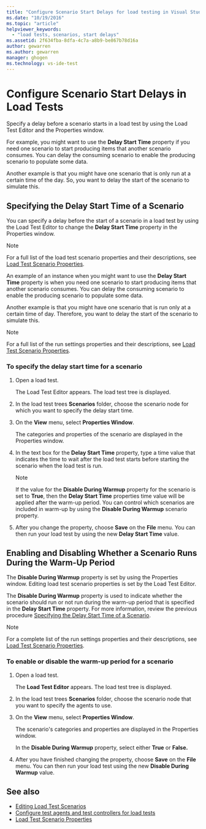 ```yaml
---
title: "Configure Scenario Start Delays for load testing in Visual Studio | Microsoft Docs"
ms.date: "10/19/2016"
ms.topic: "article"
helpviewer_keywords:
  - "load tests, scenarios, start delays"
ms.assetid: 2f634fba-8dfa-4c7a-a8b9-be867b78d16a
author: gewarren
ms.author: gewarren
manager: ghogen
ms.technology: vs-ide-test
---
```

# Configure Scenario Start Delays in Load Tests

Specify a delay before a scenario starts in a load test by using the Load Test Editor and the Properties window.

For example, you might want to use the **Delay Start Time** property if you need one scenario to start producing items that another scenario consumes. You can delay the consuming scenario to enable the producing scenario to populate some data.

Another example is that you might have one scenario that is only run at a certain time of the day. So, you want to delay the start of the scenario to simulate this.

## Specifying the Delay Start Time of a Scenario

You can specify a delay before the start of a scenario in a load test by using the Load Test Editor to change the **Delay Start Time** property in the Properties window.

> [!NOTE]
> For a full list of the load test scenario properties and their descriptions, see [Load Test Scenario Properties](../test/load-test-scenario-properties.md).

 An example of an instance when you might want to use the **Delay Start Time** property is when you need one scenario to start producing items that another scenario consumes. You can delay the consuming scenario to enable the producing scenario to populate some data.

 Another example is that you might have one scenario that is run only at a certain time of day. Therefore, you want to delay the start of the scenario to simulate this.

> [!NOTE]
> For a full list of the run settings properties and their descriptions, see [Load Test Scenario Properties](../test/load-test-scenario-properties.md).

### To specify the delay start time for a scenario

1. Open a load test.

     The Load Test Editor appears. The load test tree is displayed.

2. In the load test trees **Scenarios** folder, choose the scenario node for which you want to specify the delay start time.

3. On the **View** menu, select **Properties Window**.

     The categories and properties of the scenario are displayed in the Properties window.

4. In the text box for the **Delay Start Time** property, type a time value that indicates the time to wait after the load test starts before starting the scenario when the load test is run.

    > [!NOTE]
    > If the value for the **Disable During Warmup** property for the scenario is set to **True**, then the **Delay Start Time** properties time value will be applied after the warm-up period. You can control which scenarios are included in warm-up by using the **Disable During Warmup** scenario property.

5. After you change the property, choose **Save** on the **File** menu. You can then run your load test by using the new **Delay Start Time** value.

## Enabling and Disabling Whether a Scenario Runs During the Warm-Up Period

The **Disable During Warmup** property is set by using the Properties window. Editing load test scenario properties is set by the Load Test Editor.

 The **Disable During Warmup** property is used to indicate whether the scenario should run or not run during the warm-up period that is specified in the **Delay Start Time** property. For more information, review the previous procedure [Specifying the Delay Start Time of a Scenario](../test/configure-scenario-start-delays.md#ConfiguringScenarioStartDelayHowTo).

> [!NOTE]
> For a complete list of the run settings properties and their descriptions, see [Load Test Scenario Properties](../test/load-test-scenario-properties.md).

### To enable or disable the warm-up period for a scenario

1. Open a load test.

     The **Load Test Editor** appears. The load test tree is displayed.

2. In the load test trees **Scenarios** folder, choose the scenario node that you want to specify the agents to use.

3. On the **View** menu, select **Properties Window**.

     The scenario's categories and properties are displayed in the Properties window.

     In the **Disable During Warmup** property, select either **True** or **False.**

4. After you have finished changing the property, choose **Save** on the **File** menu. You can then run your load test using the new **Disable During Warmup** value.

## See also

- [Editing Load Test Scenarios](../test/edit-load-test-scenarios.md)
- [Configure test agents and test controllers for load tests](../test/configure-test-agents-and-controllers-for-load-tests.md)
- [Load Test Scenario Properties](../test/load-test-scenario-properties.md)